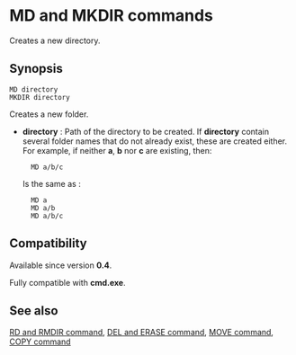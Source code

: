 # MD and MKDIR commands #

Creates a new directory.

## Synopsis ##

    MD directory
    MKDIR directory

Creates a new folder.

* **directory** : Path of the directory to be created. If **directory** 
  contain several folder names that do not already exist, these are created 
  either. For example, if neither **a**, **b** nor **c** are existing, then:

        MD a/b/c

  Is the same as :

        MD a
        MD a/b
        MD a/b/c

## Compatibility ##

Available since version **0.4**.

Fully compatible with **cmd.exe**.

## See also ##

[RD and RMDIR command](rd), [DEL and ERASE command](del), [MOVE 
command](move), [COPY command](copy) 

